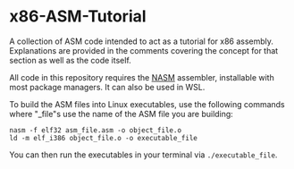# x86-ASM-Tutorial

A collection of ASM code intended to act as a tutorial for x86 assembly.
Explanations are provided in the comments covering the concept for that section as well as the code itself.

All code in this repository requires the [NASM](https://www.nasm.us/) assembler, installable with most package managers. It can also be used in WSL.

To build the ASM files into Linux executables, use the following commands where "_file"s use the name of the ASM file you are building:

```
nasm -f elf32 asm_file.asm -o object_file.o
ld -m elf_i386 object_file.o -o executable_file
```
You can then run the executables in your terminal via `./executable_file`.

